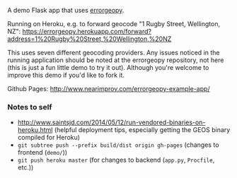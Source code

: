 A demo Flask app that uses [errorgeopy](https://github.com/alpha-beta-soup/errorgeopy).

Running on Heroku, e.g. to forward geocode "1 Rugby Street, Wellington, NZ": https://errorgeopy.herokuapp.com/forward?address=1%20Rugby%20Street,%20Wellington,%20NZ

This uses seven different geocoding providers. Any issues noticed in the running application should be noted at the errorgeopy repository, not here (this is just a fun little demo to try it out). Although you're welcome to improve this demo if you'd like to fork it.

Github Pages: http://www.nearimprov.com/errorgeopy-example-app/

### Notes to self

- http://www.saintsjd.com/2014/05/12/run-vendored-binaries-on-heroku.html (helpful deployment tips, especially getting the GEOS binary compiled for Heroku)
- `git subtree push --prefix build/dist origin gh-pages` (changes to frontend (`demo/`))
- `git push heroku master` (for changes to backend (`app.py`, `Procfile`, etc.))
